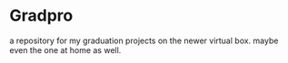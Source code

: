 # Gradpro
a repository for my graduation projects on the newer virtual box. maybe even the one at home as well. 
